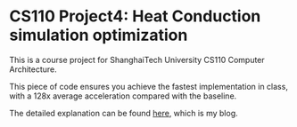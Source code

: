 # CS110 Project4: Heat Conduction simulation optimization
This is a course project for ShanghaiTech University CS110 Computer Architecture.

This piece of code ensures you achieve the fastest implementation in class, with a 128x average acceleration compared with the baseline.

The detailed explanation can be found [here](https://altjasonspeed.wordpress.com), which is my blog.
